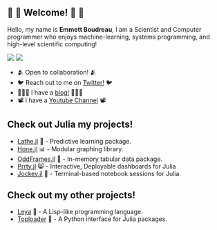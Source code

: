## 🧬 🧮 Welcome! 🧮 🧬
Hello, my name is **Emmett Boudreau**, I am a Scientist and Computer programmer who enjoys machine-learning, systems programming, and high-level scientific computing!

<img src = "https://github.com/emmettgb/emmetts-stats/blob/master/generated/overview.svg"></img> <img src = "https://github.com/emmettgb/emmetts-stats/blob/master/generated/languages.svg">

- 🫂 Open to collaboration! 🫂
- 🐦 Reach out to me on [Twitter!](https://twitter.com/emmettboudgie) 🐦
- 👨🏾‍💻 I have a [blog!](http://medium.com/@emmettgb) 👨🏾‍💻
- 📽️ I have a [Youtube Channel](https://www.youtube.com/channel/UCruzXIngBV2dlgjX1_HZRzw) 📽️
## Check out Julia my projects!
- [Lathe.jl](https://github.com/ChifiSource/Lathe.jl) 🤖 - Predictive learning package.
- [Hone.jl](https://github.com/ChifiSource/Hone.jl) 📊 - Modular graphing library.
- [OddFrames.jl](https://github.com/ChifiSource/OddFrames.jl) 🦸 - In-memory tabular data package.
- [Prrty.jl](https://github.com/ChifiSource/Prrty.jl) 😸 - Interactive, Deployable dashboards for Julia
- [Jockey.jl](https://github.com/ChifiSource/Jockey.jl) 🐎 - Terminal-based notebook sessions for Julia.
## Check out my other projects!
- [Leya](https://github.com/emmettgb/Leya) 🦩 - A Lisp-like programming language.
- [Toploader](https://github.com/emmettgb/TopLoader) 🍞 - A Python interface for Julia packages.
